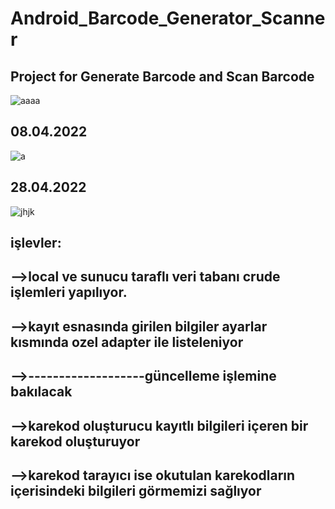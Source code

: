 # Android_Barcode_Generator_Scanner

Project for Generate Barcode and Scan Barcode
------------------------------------------------------------------------
![aaaa](https://user-images.githubusercontent.com/60787870/160089330-fa4753d9-8a4f-4445-b29b-af3102b11b29.png)


08.04.2022 
------------------------------------------------------------------------
![a](https://user-images.githubusercontent.com/60787870/162436645-04122063-aaa7-4c40-9d65-4980065e8d15.png)

28.04.2022
------------------------------------------------------------------------
![jhjk](https://user-images.githubusercontent.com/60787870/165756826-3c17d1c1-aca7-4d26-8e63-960670d060d9.png)

işlevler:
------------------------------------------------------------------------
-->local ve sunucu taraflı veri tabanı crude işlemleri yapılıyor.
------------------------------------------------------------------------
-->kayıt esnasında girilen bilgiler ayarlar kısmında ozel adapter ile listeleniyor
------------------------------------------------------------------------
-->-------------------güncelleme işlemine bakılacak
------------------------------------------------------------------------
-->karekod oluşturucu kayıtlı bilgileri içeren bir karekod oluşturuyor
------------------------------------------------------------------------
-->karekod tarayıcı ise okutulan karekodların içerisindeki bilgileri görmemizi sağlıyor
------------------------------------------------------------------------

